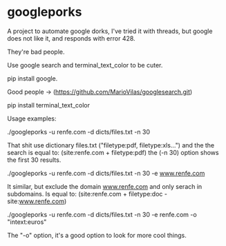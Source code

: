 # googleporks

A project to automate google dorks, I've tried it with threads, but google does not like it, and responds with error 428.

They're bad people.

Use google search and terminal_text_color to be cuter.

pip install google.

Good people -> (https://github.com/MarioVilas/googlesearch.git)

pip install terminal_text_color

Usage examples:

./googleporks -u renfe.com -d dicts/files.txt -n 30 

That shit use dictionary files.txt ("filetype:pdf, filetype:xls...") and the the search is equal to: (site:renfe.com + filetype:pdf) the (-n 30) option shows the first 30 results.

./googleporks -u renfe.com -d dicts/files.txt -n 30 -e www.renfe.com

It similar, but exclude the domain www.renfe.com and only serach in subdomains. Is equal to: (site:renfe.com + filetype:doc -site:www.renfe.com)

./googleporks -u renfe.com -d dicts/files.txt -n 30 -e renfe.com -o "intext:euros"

The "-o" option, it's a good option to look for more cool things. 
